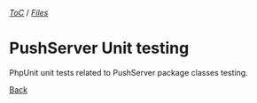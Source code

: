 [_ToC_](../push-server.md) / [_Files_](./index.md)

# PushServer Unit testing

PhpUnit unit tests related to PushServer package classes testing.

[Back](./index.md)